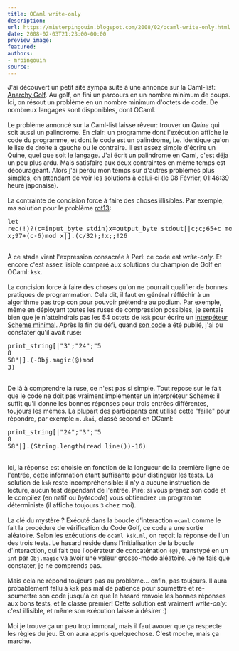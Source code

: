 ```yaml
---
title: OCaml write-only
description:
url: https://misterpingouin.blogspot.com/2008/02/ocaml-write-only.html
date: 2008-02-03T21:23:00-00:00
preview_image:
featured:
authors:
- mrpingouin
source:
---
```


J'ai d&eacute;couvert un petit site sympa suite &agrave; une annonce sur la Caml-list: <a href="http://golf.shinh.org/">Anarchy Golf</a>. Au golf, on fini un parcours en un nombre minimum de coups. Ici, on r&eacute;sout un probl&egrave;me en un nombre minimum d'octets de code. De nombreux langages sont disponibles, dont OCaml.<br/><br/>Le probl&egrave;me annonc&eacute; sur la Caml-list laisse r&ecirc;veur: trouver un <em>Quine</em> qui soit aussi un palindrome. En clair: un programme dont l'ex&eacute;cution affiche le code du programme, et dont le code est un palindrome, i.e. identique qu'on le lise de droite &agrave; gauche ou le contraire. Il est assez simple d'&eacute;crire un Quine, quel que soit le langage. J'ai &eacute;crit un palindrome en Caml, c'est d&eacute;ja un peu plus ardu. Mais satisfaire aux deux contraintes en m&ecirc;me temps est d&eacute;courageant. Alors j'ai perdu mon temps sur d'autres probl&egrave;mes plus simples, en attendant de voir les solutions &agrave; celui-ci (le 08 F&eacute;vrier, 01:46:39 heure japonaise).<br/><br/>La contrainte de concision force &agrave; faire des choses illisibles. Par exemple, ma solution pour le probl&egrave;me <a href="http://golf.shinh.org/p.rb?rot13">rot13</a>:<br/><pre>let rec(!)?(c=input_byte stdin)x=output_byte stdout[|c;c;65+c mod x;97+(c-6)mod x|].(c/32);!x;;!26<br/></pre><br/>&Agrave; ce stade vient l'expression consacr&eacute;e &agrave; Perl: ce code est <em>write-only</em>. Et encore c'est assez lisible compar&eacute; aux solutions du champion de Golf en OCaml: <code>ksk</code>.<br/><br/>La concision force &agrave; faire des choses qu'on ne pourrait qualifier de bonnes pratiques de programmation. Cela dit, il faut en g&eacute;n&eacute;ral r&eacute;fl&eacute;chir &agrave; un algorithme pas trop con pour pouvoir pr&eacute;tendre au podium. Par exemple, m&ecirc;me en d&eacute;ployant toutes les ruses de compression possibles, je sentais bien que je n'atteindrais pas les 54 octets de <code>ksk</code> pour &eacute;crire un <a href="http://golf.shinh.org/p.rb?Minimal%20scheme%20interpreter">interp&eacute;teur Scheme minimal</a>. Apr&egrave;s la fin du d&eacute;fi, quand <a href="http://golf.shinh.org/reveal.rb?Minimal%20scheme%20interpreter/ksk/1201104485&amp;ml">son code</a> a &eacute;t&eacute; publi&eacute;, j'ai pu constater qu'il avait rus&eacute;:<br/><pre>print_string[|&quot;3&quot;;&quot;24&quot;;&quot;5<br/>8<br/>58&quot;|].(-Obj.magic(@)mod 3)<br/></pre><br/>De l&agrave; &agrave; comprendre la ruse, ce n'est pas si simple. Tout repose sur le fait que le code ne doit pas vraiment impl&eacute;menter un interpr&eacute;teur Scheme: il suffit qu'il donne les bonnes r&eacute;ponses pour trois entr&eacute;es diff&eacute;rentes, toujours les m&ecirc;mes. La plupart des participants ont utilis&eacute; cette &quot;faille&quot; pour r&eacute;pondre, par exemple <code>m.ukai</code>, class&eacute; second en OCaml:<br/><pre>print_string[|&quot;24&quot;;&quot;3&quot;;&quot;5<br/>8<br/>58&quot;|].(String.length(read_line())-16)<br/></pre><br/>Ici, la r&eacute;ponse est choisie en fonction de la longueur de la premi&egrave;re ligne de l'entr&eacute;e, cette information &eacute;tant suffisante pour distinguer les tests. La solution de <code>ksk</code> reste incompr&eacute;hensible: il n'y a aucune instruction de lecture, aucun test d&eacute;pendant de l'entr&eacute;e. Pire: si vous prenez son code et le compilez (en natif ou <em>bytecode</em>) vous obtiendrez un programme d&eacute;terministe (il affiche toujours <code>3</code> chez moi).<br/><br/>La cl&eacute; du myst&egrave;re ? Ex&eacute;cut&eacute; dans la boucle d'interaction <code>ocaml</code> comme le fait la proc&eacute;dure de v&eacute;rification du Code Golf, ce code a une sortie al&eacute;atoire. Selon les ex&eacute;cutions de <code>ocaml ksk.ml</code>, on re&ccedil;oit la r&eacute;ponse de l'un des trois tests. Le hasard r&eacute;side dans l'initialisation de la boucle d'interaction, qui fait que l'op&eacute;rateur de concat&eacute;nation <code>(@)</code>, transtyp&eacute; en un <code>int</code> par <code>Obj.magic</code> va avoir une valeur grosso-modo al&eacute;atoire. Je ne fais que constater, je ne comprends pas.<br/><br/>Mais cela ne r&eacute;pond toujours pas au probl&egrave;me... enfin, pas toujours. Il aura probablement fallu &agrave; <code>ksk</code> pas mal de patience pour soumettre et re-soumettre son code jusqu'&agrave; ce que le hasard renvoie les bonnes r&eacute;ponses aux bons tests, et le classe premier! Cette solution est vraiment <em>write-only</em>: c'est illisible, et m&ecirc;me son ex&eacute;cution laisse &agrave; d&eacute;sirer :)<br/><br/>Moi je trouve &ccedil;a un peu trop immoral, mais il faut avouer que &ccedil;a respecte les r&egrave;gles du jeu. Et on aura appris quelquechose. C'est moche, mais &ccedil;a marche.
